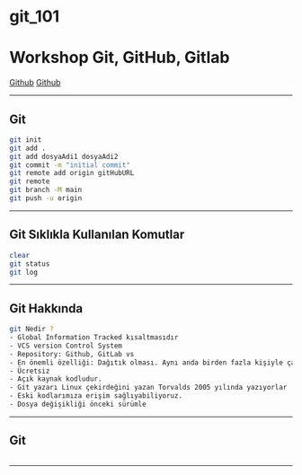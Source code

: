 # git_101

# Workshop Git, GitHub, Gitlab

[Github]()
[Github]()

---

## Git

```sh
git init
git add .
git add dosyaAdi1 dosyaAdi2
git commit -m "initial commit"
git remote add origin gitHubURL
git remote
git branch -M main
git push -u origin

```

---

## Git Sıklıkla Kullanılan Komutlar

```sh
clear
git status
git log
```

---

## Git Hakkında

```sh
git Nedir ?
- Global Information Tracked kısaltmasıdır
- VCS version Control System
- Repository: Github, GitLab vs
- En önemli özelliği: Dağıtık olması. Aynı anda birden fazla kişiyle çalışabiliriz.
- Ücretsiz
- Açık kaynak kodludur.
- Git yazarı Linux çekirdeğini yazan Torvalds 2005 yılında yazıyorlar
- Eski kodlarımıza erişim sağlıyabiliyoruz.
- Dosya değişikliği önceki sürümle


```

---

## Git

```sh

```

---
